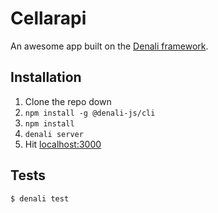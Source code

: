 # Cellarapi

An awesome app built on the [Denali framework](http://denalijs.org/).


## Installation

1. Clone the repo down
2. `npm install -g @denali-js/cli`
3. `npm install`
4. `denali server`
5. Hit [localhost:3000](http://localhost:3000)


## Tests

```sh
$ denali test
```
